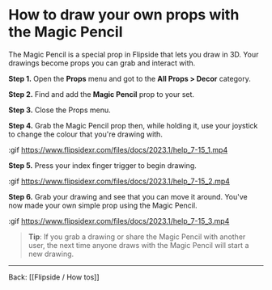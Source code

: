 # How to draw your own props with the Magic Pencil

The Magic Pencil is a special prop in Flipside that lets you draw in 3D. Your drawings become props you can grab and interact with.

**Step 1.** Open the **Props** menu and got to the **All Props > Decor** category.

**Step 2.** Find and add the **Magic Pencil** prop to your set.

**Step 3.** Close the Props menu.

**Step 4.** Grab the Magic Pencil prop then, while holding it, use your joystick to change the colour that you're drawing with.

:gif https://www.flipsidexr.com/files/docs/2023.1/help_7-15_1.mp4

**Step 5.** Press your index finger trigger to begin drawing.

:gif https://www.flipsidexr.com/files/docs/2023.1/help_7-15_2.mp4

**Step 6.** Grab your drawing and see that you can move it around. You've now made your own simple prop using the Magic Pencil.

:gif https://www.flipsidexr.com/files/docs/2023.1/help_7-15_3.mp4

> **Tip**: If you grab a drawing or share the Magic Pencil with another user, the next time anyone draws with the Magic Pencil will start a new drawing.

---

Back: [[Flipside / How tos]]
